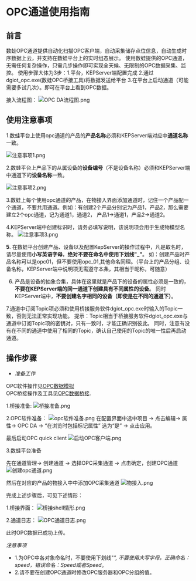 # OPC通道使用指南

## 前言

数蛙OPC通道提供自动化扫描OPC客户端，自动采集储存点位信息，自动生成时序数据上云，并支持在数蛙平台上的实时组态展示。
使用数蛙提供的OPC通道，无需任何复杂操作，只需几步操作即可实现全天候、无限制的OPC数据采集、监控。
使用步骤大体为3步：1.平台，KEPServer端配置完成 2.通过dgiot_opc.exe(数蛙OPC桥接工具)将数据发送给平台 3.在平台上启动通道（可能需要多试几次）。即可在平台上看到OPC数据。


接入流程图：
![OPC DA流程图.png](http://dgiot-1253666439.cos.ap-shanghai-fsi.myqcloud.com/shuwa_tech/zh/blog/study/opc/OPC%20DA%E6%B5%81%E7%A8%8B%E5%9B%BE.png)

## 使用注意事项

1.数蛙平台上使用opc通道的产品的**产品名称**必须和KEPServer端对应中**通道名称**一致。

![注意事项1.png](http://dgiot-1253666439.cos.ap-shanghai-fsi.myqcloud.com/shuwa_tech/zh/blog/study/opc/%E6%B3%A8%E6%84%8F%E4%BA%8B%E9%A1%B91.png)

2.数蛙平台上产品下的从属设备的**设备编号**（不是设备名称）必须和KEPServer端中通道下的**设备名称**一致。

![注意事项2.png](http://dgiot-1253666439.cos.ap-shanghai-fsi.myqcloud.com/shuwa_tech/zh/blog/study/opc/%E6%B3%A8%E6%84%8F%E4%BA%8B%E9%A1%B92.png)

3.数蛙上每个使用opc通道的产品，在物接入界面添加通道时，记住一个产品配一个通道，不要共用通道。例如：有创建2个产品分别记为产品1，产品2，那么需要建立2个opc通道，记为通道1，通道2，
产品1->通道1，产品2->通道2。

4.KEPServer端中创建标识时，请务必填写说明，该说明项会用于生成物模型名称。
![注意事项3.png](http://dgiot-1253666439.cos.ap-shanghai-fsi.myqcloud.com/shuwa_tech/zh/blog/study/opc/%E6%B3%A8%E6%84%8F%E4%BA%8B%E9%A1%B93.png)

**5**. 在数蛙平台创建产品、设备以及配置KepServer的操作过程中，凡是取名时，请尽量使用**小写英语字母**，**绝对不要在命名中使用下划线"_"**。
如：创建产品时产品名称可以是opc01，但不要使用opc_01,其他命名同理。（平台上的产品分组、设备名称，KEPServer端中说明项无需遵守本条，其相当于昵称，可随意）

6. 产品是设备的抽象合集，具体在这里就是产品下的设备的属性必须是一致的，**不要在KEPServer端的同一通道下创建具有不同属性的设备**。
同时KEPServer端中，**不要创建名字相同的设备（即使是在不同的通道下）**。

7.通道中订阅Topic项必须和使用桥接服务软件dgiot_opc.exe时输入的Topic一致，否则无法正常实现功能。
提示：Topic相当于桥接服务软件dgiot_opc.exe与通道中订阅Topic项的密钥对，只有一致时，才能正确识别彼此。
同时，注意有没有在不同的通道中使用了相同的Topic，确认自己使用的Topic的唯一性后再启动通道。

## 操作步骤

- *准备工作*

OPC软件操作见[OPC数据模拟](keepserver.md)<br>
OPC桥接操作及工具见[OPC数据桥接](bridge.md).

1.桥接准备:
![桥接准备.png](http://dgiot-1253666439.cos.ap-shanghai-fsi.myqcloud.com/shuwa_tech/zh/blog/study/opc/%E6%A1%A5%E6%8E%A5%E5%87%86%E5%A4%87.png)

2.OPC软件准备：
![opc软件准备.png](http://dgiot-1253666439.cos.ap-shanghai-fsi.myqcloud.com/shuwa_tech/zh/blog/study/opc/opc%E8%BD%AF%E4%BB%B6%E5%87%86%E5%A4%87.png)
在配置界面中选中项目 -> 点击编辑-> 属性-> OPC DA -> “在浏览时包括标记属性” 选为“是” -> 点击应用。

最后启动OPC quick client
![启动OPC客户端.png](http://dgiot-1253666439.cos.ap-shanghai-fsi.myqcloud.com/shuwa_tech/zh/blog/study/opc/%E5%90%AF%E5%8A%A8OPC%E5%AE%A2%E6%88%B7%E7%AB%AF.png)

3.数蛙平台准备

先在通道管理-> 创建通道 -> 选择OPC采集通道 -> 点击确定，创建OPC通道
![创建opc通道.png](http://dgiot-1253666439.cos.ap-shanghai-fsi.myqcloud.com/shuwa_tech/zh/blog/study/opc/%E5%88%9B%E5%BB%BAopc%E9%80%9A%E9%81%93.png)


然后在对应的产品的物接入中中添加OPC采集通道
![物接入.png](http://dgiot-1253666439.cos.ap-shanghai-fsi.myqcloud.com/shuwa_tech/zh/blog/study/opc/%E7%89%A9%E6%8E%A5%E5%85%A5.png)

完成上述步骤后，可见下述情形：

1.桥接界面：
![桥接shell情形.png](http://dgiot-1253666439.cos.ap-shanghai-fsi.myqcloud.com/shuwa_tech/zh/blog/study/opc/%E6%A1%A5%E6%8E%A5shell%E6%83%85%E5%BD%A2.png)

2.通道日志：
![OPC通道日志.png](http://dgiot-1253666439.cos.ap-shanghai-fsi.myqcloud.com/shuwa_tech/zh/blog/study/opc/OPC%E9%80%9A%E9%81%93%E6%97%A5%E5%BF%97.png)

此时OPC数据已成功上传。

*注意事项*
- 1.为OPC中各对象命名时，不要使用下划线"_", 不要使用大写字母。正确命名：speed，错误命名：Speed或者Speed_。
- 2.请不要在创建OPC通道时修改OPC服务器和OPC分组的值。
